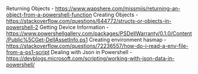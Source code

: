 Returning Objects - https://www.wapshere.com/missmiis/returning-an-object-from-a-powershell-function
Creating Objects - https://stackoverflow.com/questions/644772/structs-or-objects-in-powershell-2
Getting Device Information - https://www.powershellgallery.com/packages/PSDellWarranty/0.1.0/Content/Public%5CGet-DellAssetInfo.ps1
Creating environment hasmap - https://stackoverflow.com/questions/72236557/how-do-i-read-a-env-file-from-a-ps1-script
Dealing with Json in Powershell - https://devblogs.microsoft.com/scripting/working-with-json-data-in-powershell/
